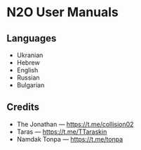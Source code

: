N2O User Manuals
================

Languages
---------

* Ukranian
* Hebrew
* English
* Russian
* Bulgarian

Credits
-------

* The Jonathan — https://t.me/collision02
* Taras — https://t.me/TTaraskin
* Namdak Tonpa — https://t.me/tonpa
